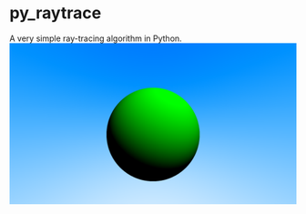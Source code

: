 # py_raytrace
A very simple ray-tracing algorithm in Python.
![Example with diffuse shading](Example5.png)

